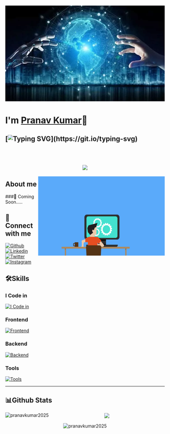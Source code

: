 ![logo](https://github.com/Pranavkumar2025/Pranavkumar2025/blob/main/234284-artificial-intelligence.webp)
# I'm [Pranav Kumar](https://github.com/Pranavkumar2025)👋

## [![Typing SVG](https://readme-typing-svg.demolab.com?font=Fira+Code&pause=1000&width=435&lines=I'm+Full+Stack+Web+Developer;)](https://git.io/typing-svg)
<br>


<h2 align="center">
<img src="https://komarev.com/ghpvc/?username=pranavkumar2025&label=Profile%20views&color=0e75b6&style=flat" align="center" />
</h2>
<img align="right" height="250" width="400"  alt="GIF" src="https://github.com/Pranavkumar2025/Pranavkumar2025/blob/main/OyGx.gif"/>

## About me
###🎯 Coming Soon.....
<br>

## 🚀 Connect with me
[![Github](https://skillicons.dev/icons?i=github)](https://github.com/Pranavkumar2025)
[![Linkedin](https://skillicons.dev/icons?i=linkedin)](https://www.linkedin.com/in/pranav-kumar-a01887257/)
[![Twitter](https://skillicons.dev/icons?i=twitter)](https://twitter.com/@pranav_kumar019)
[![Instagram](https://skillicons.dev/icons?i=instagram)](https://instagram.com/pranav731)


## 🛠️Skills
### I Code in

[![I Code in](https://skillicons.dev/icons?i=c,c-plus-plus,python,js,icon-r,java)](https://github.com/Pranavkumar2025)

<!-- ### Web Development
[![Frontend](https://skillicons.dev/icons?i=html,css,js,nodejs,express,mongo)]() -->

### Frontend
[![Frontend](https://skillicons.dev/icons?i=html,css,js)](https://github.com/Pranavkumar2025)

### Backend
[![Backend](https://skillicons.dev/icons?i=nodejs,express,mongo)](https://github.com/Pranavkumar2025)

### Tools
[![Tools](https://skillicons.dev/icons?i=git,github,vscode)](https://github.com/Pranavkumar2025)

<hr>

## 📊Github Stats

<p align="center">
<img align="left" src="https://github-readme-stats.vercel.app/api/top-langs?username=pranavkumar2025&theme=radical&hide_border=false&include_all_commits=true&count_private=true&layout=compact"" alt="pranavkumar2025" /></p>

<p align="center">
<img align="center" src="https://github-readme-stats.vercel.app/api?username=pranavkumar2025&theme=radical&hide_border=false&include_all_commits=true&count_private=true"/>
</p>

<p align="center">
<img align="center" src="https://github-readme-streak-stats.herokuapp.com/?user=pranavkumar2025&theme=radical&hide_border=false" alt="pranavkumar2025">
</p>

